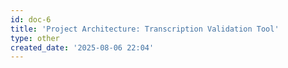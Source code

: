 ```yaml
---
id: doc-6
title: 'Project Architecture: Transcription Validation Tool'
type: other
created_date: '2025-08-06 22:04'
---
```


